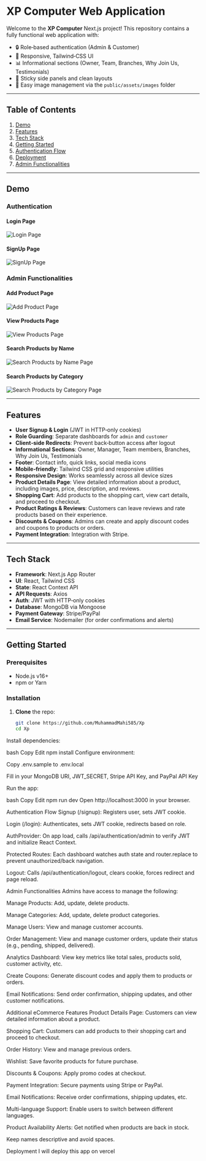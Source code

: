 # XP Computer Web Application

Welcome to the **XP Computer** Next.js project! This repository contains a fully functional web application with:

- 🔒 Role‑based authentication (Admin & Customer)
- 🎨 Responsive, Tailwind‑CSS UI
- 📊 Informational sections (Owner, Team, Branches, Why Join Us, Testimonials)
- 📱 Sticky side panels and clean layouts
- 📁 Easy image management via the `public/assets/images` folder

---

## Table of Contents

1. [Demo](#demo)
2. [Features](#features)
3. [Tech Stack](#tech-stack)
4. [Getting Started](#getting-started)
5. [Authentication Flow](#authentication-flow)
6. [Deployment](#deployment)
7. [Admin Functionalities](#admin-functionalities)

---

## Demo

### Authentication

#### Login Page
![Login Page](./assets/login.png)

#### SignUp Page
![SignUp Page](./assets/signup.png)

### Admin Functionalities

#### Add Product Page
![Add Product Page](./assets/addProduct.png)

#### View Products Page
![View Products Page](./assets/ViewProducts.png)

#### Search Products by Name
![Search Products by Name Page](./assets/SerachProducr.png)

#### Search Products by Category
![Search Products by Category Page](./assets/SortProducts.png)

---

## Features

- **User Signup & Login** (JWT in HTTP‑only cookies)
- **Role Guarding**: Separate dashboards for `admin` and `customer`
- **Client‑side Redirects**: Prevent back‑button access after logout
- **Informational Sections**: Owner, Manager, Team members, Branches, Why Join Us, Testimonials
- **Footer**: Contact info, quick links, social media icons
- **Mobile‑friendly**: Tailwind CSS grid and responsive utilities
- **Responsive Design**: Works seamlessly across all device sizes
- **Product Details Page**: View detailed information about a product, including images, price, description, and reviews.
- **Shopping Cart**: Add products to the shopping cart, view cart details, and proceed to checkout.
- **Product Ratings & Reviews**: Customers can leave reviews and rate products based on their experience.
- **Discounts & Coupons**: Admins can create and apply discount codes and coupons to products or orders.
- **Payment Integration**: Integration with Stripe.


---

## Tech Stack

- **Framework**: Next.js App Router
- **UI**: React, Tailwind CSS
- **State**: React Context API
- **API Requests**: Axios
- **Auth**: JWT with HTTP‑only cookies
- **Database**: MongoDB via Mongoose
- **Payment Gateway**: Stripe/PayPal
- **Email Service**: Nodemailer (for order confirmations and alerts)

---

## Getting Started

### Prerequisites

- Node.js v16+
- npm or Yarn

### Installation

1. **Clone** the repo:
   ```bash
   git clone https://github.com/MuhammadMahi585/Xp
   cd Xp
Install dependencies:

bash
Copy
Edit
npm install
Configure environment:

Copy .env.sample to .env.local

Fill in your MongoDB URI, JWT_SECRET, Stripe API Key, and PayPal API Key

Run the app:

bash
Copy
Edit
npm run dev
Open http://localhost:3000 in your browser.

Authentication Flow
Signup (/signup): Registers user, sets JWT cookie.

Login (/login): Authenticates, sets JWT cookie, redirects based on role.

AuthProvider: On app load, calls /api/authentication/admin to verify JWT and initialize React Context.

Protected Routes: Each dashboard watches auth state and router.replace to prevent unauthorized/back navigation.

Logout: Calls /api/authentication/logout, clears cookie, forces redirect and page reload.

Admin Functionalities
Admins have access to manage the following:

Manage Products: Add, update, delete products.

Manage Categories: Add, update, delete product categories.

Manage Users: View and manage customer accounts.

Order Management: View and manage customer orders, update their status (e.g., pending, shipped, delivered).

Analytics Dashboard: View key metrics like total sales, products sold, customer activity, etc.

Create Coupons: Generate discount codes and apply them to products or orders.

Email Notifications: Send order confirmation, shipping updates, and other customer notifications.

Additional eCommerce Features
Product Details Page: Customers can view detailed information about a product.

Shopping Cart: Customers can add products to their shopping cart and proceed to checkout.

Order History: View and manage previous orders.

Wishlist: Save favorite products for future purchase.

Discounts & Coupons: Apply promo codes at checkout.

Payment Integration: Secure payments using Stripe or PayPal.

Email Notifications: Receive order confirmations, shipping updates, etc.

Multi-language Support: Enable users to switch between different languages.

Product Availability Alerts: Get notified when products are back in stock.


Keep names descriptive and avoid spaces.

Deployment
I will deploy this app on vercel








